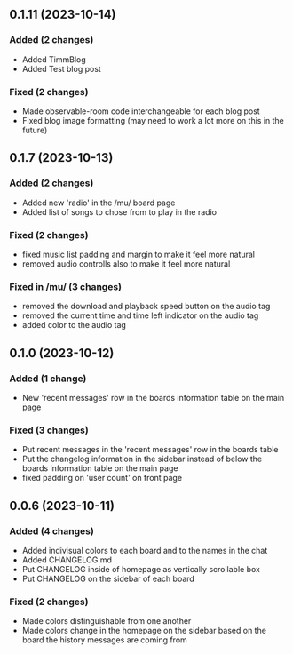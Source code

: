 ## 0.1.11 (2023-10-14)

### Added (2 changes)

- Added TimmBlog 
- Added Test blog post

### Fixed (2 changes)

- Made observable-room code interchangeable for each blog post
- Fixed blog image formatting (may need to work a lot more on this in the future)

## 0.1.7 (2023-10-13)

### Added (2 changes)

- Added new 'radio' in the /mu/ board page
- Added list of songs to chose from to play in the radio

### Fixed (2 changes)

- fixed music list padding and margin to make it feel more natural
- removed audio controlls also to make it feel more natural

### Fixed in /mu/ (3 changes)

- removed the download and playback speed button on the audio tag
- removed the current time and time left indicator on the audio tag
- added color to the audio tag

## 0.1.0 (2023-10-12)

### Added (1 change)

- New 'recent messages' row in the boards information table on the main page


### Fixed (3 changes)

- Put recent messages in the 'recent messages' row in the boards table
- Put the changelog information in the sidebar instead of below the boards information table on the main page
- fixed padding on 'user count' on front page

## 0.0.6 (2023-10-11)

### Added (4 changes)

- Added indivisual colors to each board and to the names in the chat
- Added CHANGELOG.md
- Put CHANGELOG inside of homepage as vertically scrollable box
- Put CHANGELOG on the sidebar of each board

### Fixed (2 changes)

- Made colors distinguishable from one another
- Made colors change in the homepage on the sidebar based on the board the history messages are coming from
